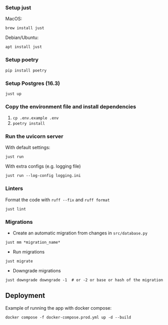 ### Setup just

MacOS:

```shell
brew install just
```

Debian/Ubuntu:

```shell
apt install just
```

### Setup poetry

```shell
pip install poetry
```

### Setup Postgres (16.3)

```shell
just up
```

### Copy the environment file and install dependencies

1. `cp .env.example .env`
2. `poetry install`

### Run the uvicorn server

With default settings:

```shell
just run
```

With extra configs (e.g. logging file)

```shell
just run --log-config logging.ini
```

### Linters

Format the code with `ruff --fix` and `ruff format`

```shell
just lint
```

### Migrations

- Create an automatic migration from changes in `src/database.py`

```shell
just mm *migration_name*
```

- Run migrations

```shell
just migrate
```

- Downgrade migrations

```shell
just downgrade downgrade -1  # or -2 or base or hash of the migration
```

## Deployment

Example of running the app with docker compose:

```shell
docker compose -f docker-compose.prod.yml up -d --build
```
